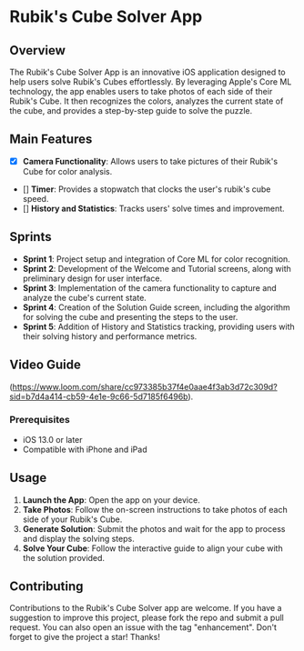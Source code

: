 # Rubik's Cube Solver App

## Overview
The Rubik's Cube Solver App is an innovative iOS application designed to help users solve Rubik's Cubes effortlessly. By leveraging Apple's Core ML technology, the app enables users to take photos of each side of their Rubik's Cube. It then recognizes the colors, analyzes the current state of the cube, and provides a step-by-step guide to solve the puzzle.

## Main Features

- [x] **Camera Functionality**: Allows users to take pictures of their Rubik's Cube for color analysis.
- [] **Timer**: Provides a stopwatch that clocks the user's rubik's cube speed.
- [] **History and Statistics**: Tracks users' solve times and improvement.

## Sprints

- **Sprint 1**: Project setup and integration of Core ML for color recognition.
- **Sprint 2**: Development of the Welcome and Tutorial screens, along with preliminary design for user interface.
- **Sprint 3**: Implementation of the camera functionality to capture and analyze the cube's current state.
- **Sprint 4**: Creation of the Solution Guide screen, including the algorithm for solving the cube and presenting the steps to the user.
- **Sprint 5**: Addition of History and Statistics tracking, providing users with their solving history and performance metrics.

## Video Guide

(https://www.loom.com/share/cc973385b37f4e0aae4f3ab3d72c309d?sid=b7d4a414-cb59-4e1e-9c66-5d7185f6496b).

### Prerequisites
- iOS 13.0 or later
- Compatible with iPhone and iPad

## Usage
1. **Launch the App**: Open the app on your device.
2. **Take Photos**: Follow the on-screen instructions to take photos of each side of your Rubik's Cube.
3. **Generate Solution**: Submit the photos and wait for the app to process and display the solving steps.
4. **Solve Your Cube**: Follow the interactive guide to align your cube with the solution provided.

## Contributing
Contributions to the Rubik's Cube Solver app are welcome. If you have a suggestion to improve this project, please fork the repo and submit a pull request. You can also open an issue with the tag "enhancement". Don't forget to give the project a star! Thanks!




